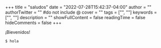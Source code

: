 +++
title = "saludos"
date = "2022-07-28T15:42:37-04:00"
author = ""
authorTwitter = "" #do not include @
cover = ""
tags = ["", ""]
keywords = ["", ""]
description = ""
showFullContent = false
readingTime = false
hideComments = false
+++

¡Bievenidos!

```
$ hola
```